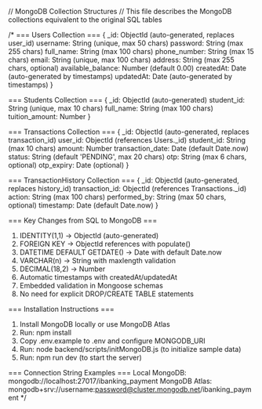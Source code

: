 // MongoDB Collection Structures
// This file describes the MongoDB collections equivalent to the original SQL tables

/*
=== Users Collection ===
{
  _id: ObjectId (auto-generated, replaces user_id)
  username: String (unique, max 50 chars)
  password: String (max 255 chars) 
  full_name: String (max 100 chars)
  phone_number: String (max 15 chars)
  email: String (unique, max 100 chars)
  address: String (max 255 chars, optional)
  available_balance: Number (default 0.00)
  createdAt: Date (auto-generated by timestamps)
  updatedAt: Date (auto-generated by timestamps)
}

=== Students Collection ===
{
  _id: ObjectId (auto-generated)
  student_id: String (unique, max 10 chars)
  full_name: String (max 100 chars)
  tuition_amount: Number
}

=== Transactions Collection ===
{
  _id: ObjectId (auto-generated, replaces transaction_id)
  user_id: ObjectId (references Users._id)
  student_id: String (max 10 chars)
  amount: Number
  transaction_date: Date (default Date.now)
  status: String (default 'PENDING', max 20 chars)
  otp: String (max 6 chars, optional)
  otp_expiry: Date (optional)
}

=== TransactionHistory Collection ===
{
  _id: ObjectId (auto-generated, replaces history_id)
  transaction_id: ObjectId (references Transactions._id)
  action: String (max 100 chars)
  performed_by: String (max 50 chars, optional)
  timestamp: Date (default Date.now)
}

=== Key Changes from SQL to MongoDB ===
1. IDENTITY(1,1) → ObjectId (auto-generated)
2. FOREIGN KEY → ObjectId references with populate()
3. DATETIME DEFAULT GETDATE() → Date with default Date.now
4. VARCHAR(n) → String with maxlength validation
5. DECIMAL(18,2) → Number
6. Automatic timestamps with createdAt/updatedAt
7. Embedded validation in Mongoose schemas
8. No need for explicit DROP/CREATE TABLE statements

=== Installation Instructions ===
1. Install MongoDB locally or use MongoDB Atlas
2. Run: npm install
3. Copy .env.example to .env and configure MONGODB_URI
4. Run: node backend/scripts/initMongoDB.js (to initialize sample data)
5. Run: npm run dev (to start the server)

=== Connection String Examples ===
Local MongoDB: mongodb://localhost:27017/ibanking_payment
MongoDB Atlas: mongodb+srv://username:password@cluster.mongodb.net/ibanking_payment
*/